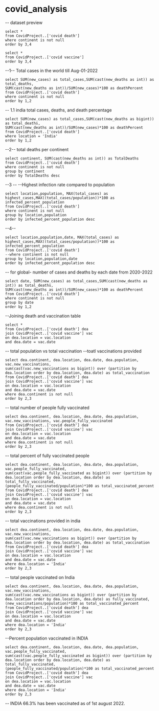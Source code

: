 # covid_analysis

-- dataset preview
```
select *
from CovidProject..['covid death']
where continent is not null
order by 3,4
```
```
select *
from CovidProject..['covid vaccine']
order by 3,4
```

--1-- Total cases in the world till Aug-01-2022
```
select SUM(new_cases) as total_cases,SUM(cast(new_deaths as int)) as total_deaths, 
SUM(cast(new_deaths as int))/SUM(new_cases)*100 as deathPercent
from CovidProject..['covid death']
where continent is not null
order by 1,2
```
-- 1.1     india total cases, deaths, and death percentage
```
select SUM(new_cases) as total_cases,SUM(cast(new_deaths as bigint)) as total_deaths,
SUM(cast(new_deaths as int))/SUM(new_cases)*100 as deathPercent
from CovidProject..['covid death']
where location = 'India'
order by 1,2
``` 
--2-- total deaths per continent
```
select continent, SUM(cast(new_deaths as int)) as TotalDeaths
from CovidProject..['covid death']
where continent is not null
group by continent
order by TotalDeaths desc
```
--3 -- --Highest infection rate compared to population
```
select location,population, MAX(total_cases) as highest_cases,MAX((total_cases/population))*100 as infected_percent_population
from CovidProject..['covid death']
where continent is not null
group by location,population
order by infected_percent_population desc
```
--4-- 
```
select location,population,date, MAX(total_cases) as highest_cases,MAX((total_cases/population))*100 as infected_percent_population
from CovidProject..['covid death']
--where continent is not null
group by location,population,date
order by infected_percent_population desc
```


-- for global- number of cases and deaths by each date from 2020-2022
```
select date, SUM(new_cases) as total_cases,SUM(cast(new_deaths as int)) as total_deaths, 
SUM(cast(new_deaths as int))/SUM(new_cases)*100 as deathPercent
from CovidProject..['covid death']
where continent is not null
group by date
order by 1,2
```        

--Joining death and vaccination table
```
select * 
from CovidProject..['covid death'] dea
join CovidProject..['covid vaccine'] vac
on dea.location = vac.location
and dea.date = vac.date
```
-- total population vs total vaccination
--toatl vaccinations provided
```
select dea.continent, dea.location, dea.date, dea.population, vac.new_vaccinations,
sum(cast(vac.new_vaccinations as bigint)) over (partition by dea.location order by dea.location, dea.date) as total_vaccination
from CovidProject..['covid death'] dea
join CovidProject..['covid vaccine'] vac
on dea.location = vac.location
and dea.date = vac.date
where dea.continent is not null
order by 2,3
```
-- total number of people fully vaccinated
```
select dea.continent, dea.location, dea.date, dea.population, vac.new_vaccinations, vac.people_fully_vaccinated
from CovidProject..['covid death'] dea
join CovidProject..['covid vaccine'] vac
on dea.location = vac.location
and dea.date = vac.date
where dea.continent is not null
order by 2,3
```
-- total percent of fully vaccinated people
```
select dea.continent, dea.location, dea.date, dea.population, vac.people_fully_vaccinated,
sum(cast(vac.people_fully_vaccinated as bigint)) over (partition by dea.location order by dea.location, dea.date) as total_fully_vaccinated,
(people_fully_vaccinated/population)*100 as total_vaccinated_percent
from CovidProject..['covid death'] dea
join CovidProject..['covid vaccine'] vac
on dea.location = vac.location
and dea.date = vac.date
where dea.continent is not null
order by 2,3
```
-- total vaccinations provided in india
```
select dea.continent, dea.location, dea.date, dea.population, vac.new_vaccinations,
sum(cast(vac.new_vaccinations as bigint)) over (partition by dea.location order by dea.location, dea.date) as total_vaccination
from CovidProject..['covid death'] dea
join CovidProject..['covid vaccine'] vac
on dea.location = vac.location
and dea.date = vac.date
where dea.location = 'India'
order by 2,3
```
-- total people vaccinated on India
```
select dea.continent, dea.location, dea.date, dea.population, vac.new_vaccinations,
sum(cast(vac.new_vaccinations as bigint)) over (partition by dea.location order by dea.location, dea.date) as fully_vaccinated,
(new_vaccinations/population)*100 as total_vaccinated_percent
from CovidProject..['covid death'] dea
join CovidProject..['covid vaccine'] vac
on dea.location = vac.location
and dea.date = vac.date
where dea.location = 'India'
order by 2,3
```

--Percent population vaccinated in INDIA
```
select dea.continent, dea.location, dea.date, dea.population, vac.people_fully_vaccinated,
sum(cast(vac.people_fully_vaccinated as bigint)) over (partition by dea.location order by dea.location, dea.date) as total_fully_vaccinated,
(people_fully_vaccinated/population)*100 as total_vaccinated_percent
from CovidProject..['covid death'] dea
join CovidProject..['covid vaccine'] vac
on dea.location = vac.location
and dea.date = vac.date
where dea.location = 'India'
order by 2,3
```
-- INDIA 66.3% has been vaccinated as of 1st august 2022.
